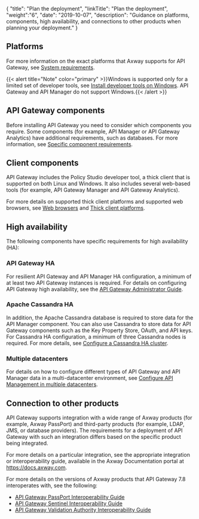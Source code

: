 {
"title": "Plan the deployment",
"linkTitle": "Plan the deployment",
"weight":"6",
"date": "2019-10-07",
"description": "Guidance on platforms, components, high availability, and connections to other products when planning your deployment."
}

## Platforms

For more information on the exact platforms that Axway supports for API Gateway, see [System requirements](/docs/apim_installation/apigtw_install/system_requirements).

{{< alert title="Note" color="primary" >}}Windows is supported only for a limited set of developer tools, see [Install developer tools on Windows](/docs/apim_installation/apigtw_install/install_dev_tools). API Gateway and API Manager do not support Windows.{{< /alert >}}

## API Gateway components

Before installing API Gateway you need to consider which components you require. Some components (for example, API Manager or API Gateway Analytics) have additional requirements, such as databases. For more information, see [Specific component requirements](/docs/apim_installation/apigtw_install/system_requirements#specific_component_requirements).

## Client components

API Gateway includes the Policy Studio developer tool, a thick client that is supported on both Linux and Windows. It also includes several web-based tools (for example, API Gateway Manager and API Gateway Analytics).

For more details on supported thick client platforms and supported web browsers, see [Web browsers](/docs/apim_installation/apigtw_install/system_requirements#web-browsers) and [Thick client platforms](/docs/apim_installation/apigtw_install/system_requirements#thick-client-platforms).

## High availability

The following components have specific requirements for high availability (HA):

### API Gateway HA

For resilient API Gateway and API Manager HA configuration, a minimum of at least two API Gateway instances is required. For details on configuring API Gateway high availability, see the [API Gateway Administrator Guide](/docs/apim_administration/apigtw_admin/).

### Apache Cassandra HA

In addition, the Apache Cassandra database is required to store data for the API Manager component. You can also use Cassandra to store data for API Gateway components such as the Key Property Store, OAuth, and API keys. For Cassandra HA configuration, a minimum of three Cassandra nodes is required. For more details, see
[Configure a Cassandra HA cluster](/docs/cass_admin/cassandra_config/).

### Multiple datacenters

For details on how to configure different types of API Gateway and API Manager data in a multi-datacenter environment, see [Configure API Management in multiple datacenters](/docs/apimgmt_multi_dc/).

## Connection to other products

API Gateway supports integration with a wide range of Axway products (for example,
Axway PassPort) and third-party products (for example, LDAP, JMS, or database providers). The requirements for a deployment of API Gateway with such an integration differs based on the specific product being integrated.

For more details on a particular integration, see the appropriate integration or interoperability guide, available in the Axway Documentation portal at <https://docs.axway.com>.

For more details on the versions of Axway products that API Gateway 7.8 interoperates with, see the following:

* [API Gateway PassPort Interoperability Guide](https://docs.axway.com/bundle/APIGateway_77_PassPort_InteropGuide_allOS_en_HTML5)
* [API Gateway Sentinel Interoperability Guide](https://docs.axway.com/bundle/APIGateway_77_Sentinel_InteropGuide_allOS_en_HTML5)
* [API Gateway Validation Authority Interoperability Guide](https://docs.axway.com/bundle/APIGateway_77_VA_InteropGuide_allOS_en_HTML5)
